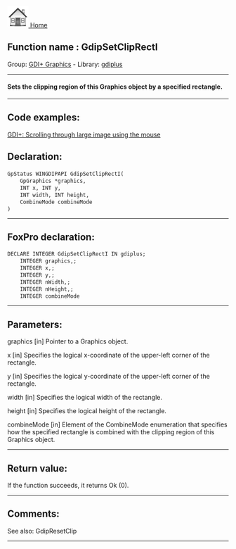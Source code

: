 [<img src="../../images/home.png"> Home ](https://github.com/VFPX/Win32API)  

## Function name : GdipSetClipRectI
Group: [GDI+ Graphics](../../functions_group.md#GDIplus_Graphics)  -  Library: [gdiplus](../../Libraries.md#gdiplus)  
***  


#### Sets the clipping region of this Graphics object by a specified rectangle.
***  


## Code examples:
[GDI+: Scrolling through large image using the mouse](../../samples/sample_546.md)  

## Declaration:
```foxpro  
GpStatus WINGDIPAPI GdipSetClipRectI(
	GpGraphics *graphics,
	INT x, INT y,
	INT width, INT height,
	CombineMode combineMode
)  
```  
***  


## FoxPro declaration:
```foxpro  
DECLARE INTEGER GdipSetClipRectI IN gdiplus;
	INTEGER graphics,;
	INTEGER x,;
	INTEGER y,;
	INTEGER nWidth,;
	INTEGER nHeight,;
	INTEGER combineMode  
```  
***  


## Parameters:
graphics
[in] Pointer to a Graphics object.

x
[in] Specifies the logical x-coordinate of the upper-left corner of the rectangle.

y
[in] Specifies the logical y-coordinate of the upper-left corner of the rectangle.

width
[in] Specifies the logical width of the rectangle.

height
[in] Specifies the logical height of the rectangle.

combineMode
[in] Element of the CombineMode enumeration that specifies how the specified rectangle is combined with the clipping region of this Graphics object.  
***  


## Return value:
If the function succeeds, it returns Ok (0).  
***  


## Comments:
See also: GdipResetClip   
  
***  

